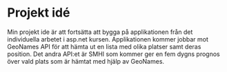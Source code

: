 # Projekt idé

Min projekt ide är att fortsätta att bygga på applikationen från det individuella arbetet i asp.net kursen.
Applikationen kommer jobbar mot GeoNames API för att hämta ut en lista med olika platser samt deras position.
Det andra API:et är SMHI som kommer ger en fem dygns prognos över vald plats som är hämtat med hjälp av GeoNames.

